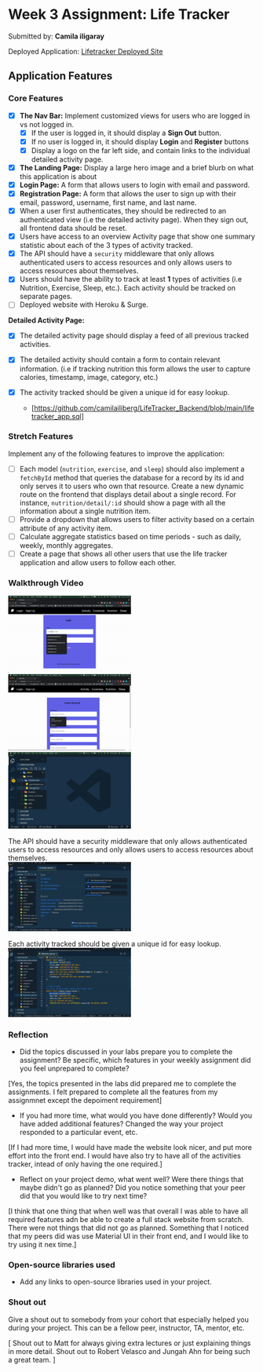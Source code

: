 # Week 3 Assignment: Life Tracker

Submitted by: **Camila iligaray**

Deployed Application: [Lifetracker Deployed Site](ADD_LINK_HERE)

## Application Features

### Core Features

- [x] **The Nav Bar:** Implement customized views for users who are logged in vs not logged in.
  - [x] If the user is logged in, it should display a **Sign Out** button.
  - [x] If no user is logged in, it should display **Login** and **Register** buttons
  - [x] Display a logo on the far left side, and contain links to the individual detailed activity page.
- [x] **The Landing Page:** Display a large hero image and a brief blurb on what this application is about
- [x] **Login Page:** A form that allows users to login with email and password.
- [x] **Registration Page:** A form that allows the user to sign up with their email, password, username, first name, and last name.
- [x] When a user first authenticates, they should be redirected to an authenticated view (i.e the detailed activity page). When they sign out, all frontend data should be reset.
- [x] Users have access to an overview Activity page that show one summary statistic about each of the 3 types of activity tracked.
- [x] The API should have a `security` middleware that only allows authenticated users to access resources and only allows users to access resources about themselves.
- [x] Users should have the ability to track at least **1** types of activities (i.e Nutrition, Exercise, Sleep, etc.). Each activity should be tracked on separate pages.
- [ ] Deployed website with Heroku & Surge.

**Detailed Activity Page:**

- [x] The detailed activity page should display a feed of all previous tracked activities.
- [x] The detailed activity should contain a form to contain relevant information. (i.e if tracking nutrition this form allows the user to capture calories, timestamp, image, category, etc.)
- [x] The activity tracked should be given a unique id for easy lookup.

  - [https://github.com/camilailiberg/LifeTracker_Backend/blob/main/lifetracker_app.sql]

### Stretch Features

Implement any of the following features to improve the application:

- [ ] Each model (`nutrition`, `exercise`, and `sleep`) should also implement a `fetchById` method that queries the database for a record by its id and only serves it to users who own that resource. Create a new dynamic route on the frontend that displays detail about a single record. For instance, `nutrition/detail/:id` should show a page with all the information about a single nutrition item.
- [ ] Provide a dropdown that allows users to filter activity based on a certain attribute of any activity item.
- [ ] Calculate aggregate statistics based on time periods - such as daily, weekly, monthly aggregates.
- [ ] Create a page that shows all other users that use the life tracker application and allow users to follow each other.

### Walkthrough Video

<img src="/gifts/Demo_Part_1.gif" width=250><br>
<img src="/gifts/Demo_Part_2.gif" width=250><br>
<img src="/gifts/Demo_Part_3.gif" width=250><br>

The API should have a security middleware that only allows authenticated users to access resources and only allows users to access resources about themselves.
<br><img src="/gifts/security_middleware.gif" width=250><br>

Each activity tracked should be given a unique id for easy lookup.
<br><img src="/gifts/unique_id.gif" width=250><br>

### Reflection

- Did the topics discussed in your labs prepare you to complete the assignment? Be specific, which features in your weekly assignment did you feel unprepared to complete?

[Yes, the topics presented in the labs did prepared me to complete the assignments. I felt prepared to complete all the features from my assignmnet except the depoiment requirement]

- If you had more time, what would you have done differently? Would you have added additional features? Changed the way your project responded to a particular event, etc.

[If I had more time, I would have made the website look nicer, and put more effort into the front end. I would have also try to have all of the activities tracker, intead of only having the one required.]

- Reflect on your project demo, what went well? Were there things that maybe didn't go as planned? Did you notice something that your peer did that you would like to try next time?

[I think that one thing that when well was that overall I was able to have all required features adn be able to create a full stack website from scratch. There were not things that did not go as planned. Something that I noticed that my peers did was use Material UI in their front end, and I would like to try using it nex time.]

### Open-source libraries used

- Add any links to open-source libraries used in your project.

### Shout out

Give a shout out to somebody from your cohort that especially helped you during your project. This can be a fellow peer, instructor, TA, mentor, etc.

[
Shout out to Matt for always giving extra lectures or just explaining things in more detail.
Shout out to Robert Velasco and Jungah Ahn for being such a great team.
]
